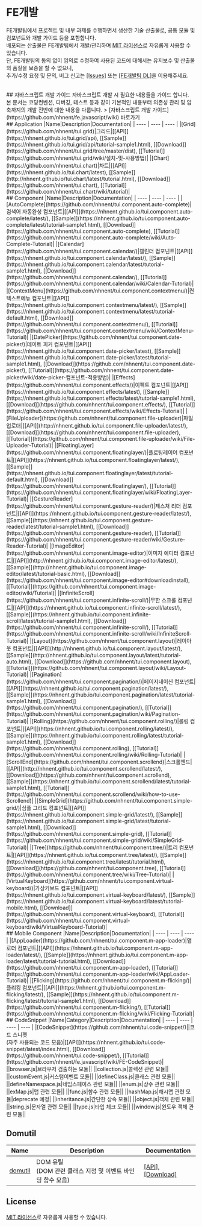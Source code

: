 FE개발
======================
FE개발팀에서 프로젝트 및 내부 과제를 수행하면서 생산한 기술 산출물로, 공통 모듈 및 컴포넌트와 개발 가이드 등을 포함합니다.<br>
배포되는 산출물은 FE개발팀에서 개발/관리하며 [MIT 라이선스](LICENSE)로 자유롭게 사용할 수 있습니다.<br>
단, FE개발팀의 동의 없이 임의로 수정하여 사용된 코드에 대해서는 유지보수 및 산출물의 품질을 보증을 할 수 없으니,<br>
추가/수정 요청 및 문의, 버그 신고는 [[Issues]](https://github.com/nhnent/fe.javascript/issues) 또는 [[FE개발팀 DL]](mailto:dl_javascript@nhnent.com)을 이용해주세요.<br>

<br>
## 자바스크립트 개발 가이드
자바스크립트 개발 시 필요한 내용들을 가이드 합니다.<br>
본 문서는 코딩컨벤션, 디버깅, 테스트 등과 같이 기본적인 내용부터 의존성 관리 및 압축까지의 개발 전반에 대한 내용을 다룹니다.
> [자바스크립트 개발 가이드](https://github.com/nhnent/fe.javascript/wiki) 바로가기

<br>
## Application
|Name|Description|Documentation|
| ---- | ---- | ---- |
|[Grid](https://github.com/nhnent/tui.grid)|그리드|[[API]](https://nhnent.github.io/tui.grid/api), [[Sample]](https://nhnent.github.io/tui.grid/api/tutorial-sample1.html),  [[Download]](https://github.com/nhnent/tui.grid/tree/master/dist), [[Tutorial]](https://github.com/nhnent/tui.grid/wiki/설치-및-사용방법)|
|[Chart](https://github.com/nhnent/tui.chart)|차트|[[API]](https://nhnent.github.io/tui.chart/latest), [[Sample]](http://nhnent.github.io/tui.chart/latest/tutorial.html),  [[Download]](https://github.com/nhnent/tui.chart), [[Tutorial]](https://github.com/nhnent/tui.chart/wiki/tutorial)|
 
<br>
## Component
|Name|Description|Documentation|
| ---- | ---- | ---- |
|[AutoComplete](https://github.com/nhnent/tui.component.auto-complete)|검색어 자동완성 컴포넌트|[[API]](https://nhnent.github.io/tui.component.auto-complete/latest/), [[Sample]](https://nhnent.github.io/tui.component.auto-complete/latest/tutorial-sample1.html),  [[Download]](https://github.com/nhnent/tui.component.auto-complete), [[Tutorial]](https://github.com/nhnent/tui.component.auto-complete/wiki/Auto-Complete-Tutorial)|
|[Calendar](https://github.com/nhnent/tui.component.calendar/)|캘린더 컴포넌트|[[API]](https://nhnent.github.io/tui.component.calendar/latest/), [[Sample]](https://nhnent.github.io/tui.component.calendar/latest/tutorial-sample1.html), [[Download]](https://github.com/nhnent/tui.component.calendar/), [[Tutorial]](https://github.com/nhnent/tui.component.calendar/wiki/Calendar-Tutorial)|
|[ContextMenu](https://github.com/nhnent/tui.component.contextmenu/)|컨텍스트메뉴 컴포넌트|[[API]](https://nhnent.github.io/tui.component.contextmenu/latest/), [[Sample]](https://nhnent.github.io/tui.component.contextmenu/latest/tutorial-default.html), [[Download]](https://github.com/nhnent/tui.component.contextmenu/), [[Tutorial]](https://github.com/nhnent/tui.component.contextmenu/wiki/ContextMenu-Tutorial)|
|[DatePicker](https://github.com/nhnent/tui.component.date-picker/)|데이트 피커 컴포넌트|[[API]](https://nhnent.github.io/tui.component.date-picker/latest), [[Sample]](https://nhnent.github.io/tui.component.date-picker/latest/tutorial-sample1.html), [[Download]](https://github.com/nhnent/tui.component.date-picker/), [[Tutorial]](https://github.com/nhnent/tui.component.date-picker/wiki/date-picker-컴포넌트-적용방법)|
|[Effects](https://github.com/nhnent/tui.component.effects/)|이펙트  컴포넌트|[[API]](https://nhnent.github.io/tui.component.effects/latest), [[Sample]](https://nhnent.github.io/tui.component.effects/latest/tutorial-sample1.html), [[Download]](https://github.com/nhnent/tui.component.effects/), [[Tutorial]](https://github.com/nhnent/tui.component.effects/wiki/Effects-Tutorial)|
|[FileUploader](https://github.com/nhnent/tui.component.file-uploader)|파일 업로더|[[API]](http://nhnent.github.io/tui.component.file-uploader/latest/),  [[Download]](https://github.com/nhnent/tui.component.file-uploader), [[Tutorial]](https://github.com/nhnent/tui.component.file-uploader/wiki/File-Uploader-Tutorial)|
|[FloatingLayer](https://github.com/nhnent/tui.component.floatinglayer/)|플로팅레이어 컴포넌트|[[API]](https://nhnent.github.io/tui.component.floatinglayer/latest/), [[Sample]](https://nhnent.github.io/tui.component.floatinglayer/latest/tutorial-default.html), [[Download]](https://github.com/nhnent/tui.component.floatinglayer/), [[Tutorial]](https://github.com/nhnent/tui.component.floatinglayer/wiki/FloatingLayer-Tutorial)|
|[GestureReader](https://github.com/nhnent/tui.component.gesture-reader/)|제스처 리더 컴포넌트|[[API]](https://nhnent.github.io/tui.component.gesture-reader/latest/), [[Sample]](https://nhnent.github.io/tui.component.gesture-reader/latest/tutorial-sample1.html),  [[Download]](https://github.com/nhnent/tui.component.gesture-reader), [[Tutorial]](https://github.com/nhnent/tui.component.gesture-reader/wiki/Gesture-Reader-Tutorial)|
|[ImageEditor](https://github.com/nhnent/tui.component.image-editor)|이미지 에디터 컴포넌트|[[API]](http://nhnent.github.io/tui.component.image-editor/latest/), [[Sample]](http://nhnent.github.io/tui.component.image-editor/latest/tutorial-basic.html),  [[Download]](https://github.com/nhnent/tui.component.image-editor#downloadinstall), [[Tutorial]](https://github.com/nhnent/tui.component.image-editor/wiki/Tutorial)|
|[InfiniteScroll](https://github.com/nhnent/tui.component.infinite-scroll/)|무한 스크롤 컴포넌트|[[API]](https://nhnent.github.io/tui.component.infinite-scroll/latest/), [[Sample]](https://nhnent.github.io/tui.component.infinite-scroll/latest/tutorial-sample1.html),  [[Download]](https://github.com/nhnent/tui.component.infinite-scroll/), [[Tutorial]](https://github.com/nhnent/tui.component.infinite-scroll/wiki/InfiniteScroll-Tutorial)|
|[Layout](https://github.com/nhnent/tui.component.layout)|레이아웃 컴포넌트|[[API]](http://nhnent.github.io/tui.component.layout/latest/), [[Sample]](http://nhnent.github.io/tui.component.layout/latest/tutorial-auto.html),  [[Download]](https://github.com/nhnent/tui.component.layout), [[Tutorial]](https://github.com/nhnent/tui.component.layout/wiki/Layout-Tutorial)|
|[Pagination](https://github.com/nhnent/tui.component.pagination/)|페이지네이션 컴포넌트|[[API]](https://nhnent.github.io/tui.component.pagination/latest/), [[Sample]](https://nhnent.github.io/tui.component.pagination/latest/tutorial-sample1.html),  [[Download]](https://github.com/nhnent/tui.component.pagination/), [[Tutorial]](https://github.com/nhnent/tui.component.pagination/wiki/Pagination-Tutorial)|
|[Rolling](https://github.com/nhnent/tui.component.rolling/)|롤링 컴포넌트|[[API]](https://nhnent.github.io/tui.component.rolling/latest/), [[Sample]](https://nhnent.github.io/tui.component.rolling/latest/tutorial-sample1.html), [[Download]](https://github.com/nhnent/tui.component.rolling), [[Tutorial]](https://github.com/nhnent/tui.component.rolling/wiki/Rolling-Tutorial)|
|[ScrollEnd](https://github.com/nhnent/tui.component.scrollend)|스크롤엔드|[[API]](http://nhnent.github.io/tui.component.scrollend/latest/),  [[Download]](https://github.com/nhnent/tui.component.scrollend), [[Sample]](https://nhnent.github.io/tui.component.scrollend/latest/tutorial-sample1.html),  [[Tutorial]](https://github.com/nhnent/tui.component.scrollend/wiki/how-to-use-Scrollend)|
|[SimpleGrid](https://github.com/nhnent/tui.component.simple-grid/)|심플 그리드 컴포넌트|[[API]](https://nhnent.github.io/tui.component.simple-grid/latest/), [[Sample]](https://nhnent.github.io/tui.component.simple-grid/latest/tutorial-sample1.html),  [[Download]](https://github.com/nhnent/tui.component.simple-grid), [[Tutorial]](https://github.com/nhnent/tui.component.simple-grid/wiki/SimpleGrid-Tutorial)|
|[Tree](https://github.com/nhnent/tui.component.tree/)|트리 컴포넌트|[[API]](https://nhnent.github.io/tui.component.tree/latest/), [[Sample]](https://nhnent.github.io/tui.component.tree/latest/tutorial.html),  [[Download]](https://github.com/nhnent/tui.component.tree), [[Tutorial]](https://github.com/nhnent/tui.component.tree/wiki/Tree-Tutorial)|
|[VirtualKeyboard](https://github.com/nhnent/tui.component.virtual-keyboard/)|가상키보드 컴포넌트|[[API]](https://nhnent.github.io/tui.component.virtual-keyboard/latest/), [[Sample]](https://nhnent.github.io/tui.component.virtual-keyboard/latest/tutorial-mobile.html),  [[Download]](https://github.com/nhnent/tui.component.virtual-keyboard), [[Tutorial]](https://github.com/nhnent/tui.component.virtual-keyboard/wiki/VirtualKeyboard-Tutorial)|

<br>
## Mobile Component
|Name|Description|Documentation|
| ---- | ---- | ---- |
|[AppLoader](https://github.com/nhnent/tui.component.m-app-loader)|앱로더 컴포넌트|[[API]](https://nhnent.github.io/tui.component.m-app-loader/latest/), [[Sample]](https://nhnent.github.io/tui.component.m-app-loader/latest/tutorial-tutorial.html),  [[Download]](https://github.com/nhnent/tui.component.m-app-loader), [[Tutorial]](https://github.com/nhnent/tui.component.m-app-loader/wiki/AppLoader-Tutorial)|
|[Flicking](https://github.com/nhnent/tui.component.m-flicking/)|플리킹 컴포넌트|[[API]](https://nhnent.github.io/tui.component.m-flicking/latest/), [[Sample]](https://nhnent.github.io/tui.component.m-flicking/latest/tutorial-sample1.html),  [[Download]](https://github.com/nhnent/tui.component.m-flicking/), [[Tutorial]](https://github.com/nhnent/tui.component.m-flicking/wiki/Flicking-Tutorial)|

<br>
## CodeSnippet
|Name|Category|Description|Documentation|
| ---- | ---- | ---- | ---- |
|[CodeSnippet](https://github.com/nhnent/tui.code-snippet/)||코드 스니펫<br>(자주 사용되는 코드 모음)|[[API]](https://nhnent.github.io/tui.code-snippet/latest/index.html), [[Download]](https://github.com/nhnent/tui.code-snippet/), [[Tutorial]](https://github.com/nhnent/fe.javascript/wiki/FE-CodeSnippet)|
||browser.js|브라우저 검출하는 모듈||
||collection.js|콜렉션 관련 모듈||
||customEvent.js|커스텀이벤트 모듈||
||defineClass.js|클래스 관련 모듈||
||defineNamespace.js|네임스페이스 관련 모듈||
||enum.js|상수 관련 모듈||
||exMap.js|맵 관련 모듈||
||func.js|함수 관련 모듈||
||hashMap.js|해시맵 관련 모듈|deprecate 예정|
||inheritance.js|간단한 상속 모듈||
||object.js|객체 관련 모듈||
||string.js|문자열 관련 모듈||
||type.js|타입 체크 모듈||
||window.js|윈도우 객체 관련 모듈||

## Domutil
|Name|Description|Documentation|
| ---- | ---- | ---- |
|[domutil](https://github.com/nhnent/tui.domutil/)|DOM 유틸<br>(DOM 관련 클래스 지정 및 이벤트 바인딩 함수 모음)|[[API]](https://nhnent.github.io/tui.domutil/latest/index.html), [[Download]](https://github.com/nhnent/tui.domutil/)|
## License
[MIT 라이선스](LICENSE)로 자유롭게 사용할 수 있습니다.
